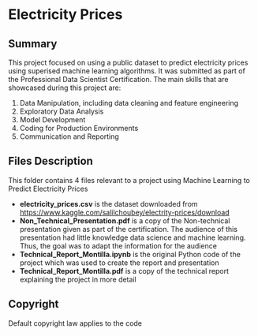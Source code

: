 # Electricity Prices

## Summary

This project focused on using a public dataset to predict electricity prices using superised machine learning algorithms. 
It was submitted as part of the Professional Data Scientist Certification. The main skills that are showcased during this project are:

1. Data Manipulation, including data cleaning and feature engineering
2. Exploratory Data Analysis
3. Model Development
4. Coding for Production Environments
5. Communication and Reporting

## Files Description

This folder contains 4 files relevant to a project using Machine Learning to Predict Electricity Prices

* **electricity_prices.csv** is the dataset downloaded from https://www.kaggle.com/salilchoubey/electrity-prices/download
* **Non_Technical_Presentation.pdf** is a copy of the Non-technical presentation given as part of the certification. The audience of this presentation had little knowledge data science and machine learning. Thus, the goal was to adapt the information for the audience
*  **Technical_Report_Montilla.ipynb** is the original Python code of the project which was used to create the report and presentation
*  **Technical_Report_Montilla.pdf** is a copy of the technical report explaining the project in more detail

## Copyright

Default copyright law applies to the code
